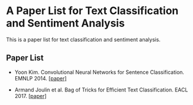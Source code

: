 # A Paper List for Text Classification and Sentiment Analysis

This is a paper list for text classification and sentiment analysis.

## Paper List

- Yoon Kim. Convolutional Neural Networks for Sentence Classification. EMNLP 2014. [[paper]][1]

- Armand Joulin et al. Bag of Tricks for Efficient Text Classification. EACL 2017. [[paper]][2]

[1]:https://arxiv.org/abs/1408.5882
[2]:https://arxiv.org/abs/1607.01759